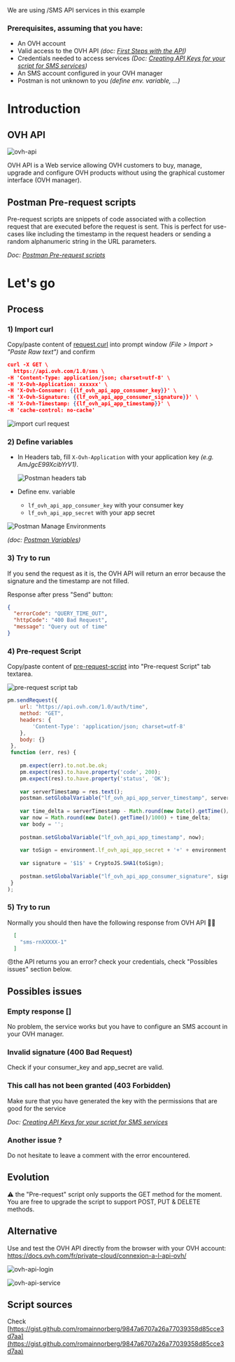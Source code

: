 



We are using /SMS API services in this example

### Prerequisites, assuming that you have:

- An OVH account
- Valid access to the OVH API _(doc: [First Steps with the API](https://docs.ovh.com/gb/en/customer/first-steps-with-ovh-api/))_
- Credentials needed to access services _(Doc: [Creating API Keys for your script for SMS services](https://api.ovh.com/createToken/index.cgi?GET=/sms&GET=/sms/%2a&PUT=/sms/%2a&DELETE=/sms/%2a&POST=/sms/%2a))_ 
- An SMS account configured in your OVH manager
- Postman is not unknown to you _(define env. variable, ...)_

# Introduction

## OVH API

![ovh-api](https://api.ovh.com/images/ovh-under-construction.png)

OVH API is a Web service allowing OVH customers to buy, manage, upgrade and configure OVH products without using the graphical customer interface (OVH manager).

## Postman Pre-request scripts

Pre-request scripts are snippets of code associated with a collection request that are executed before the request is sent. This is perfect for use-cases like including the timestamp in the request headers or sending a random alphanumeric string in the URL parameters.

_Doc: [Postman Pre-request scripts](https://www.getpostman.com/docs/v6/postman/scripts/pre_request_scripts)_

# Let's go

## Process

### 1) Import curl

Copy/paste content of [request.curl](https://gist.github.com/romainnorberg/9847a6707a26a77039358d85cce3d7aa#file-request-curl) into prompt window _(File > Import > "Paste Raw text")_ and confirm

```json
curl -X GET \
  https://api.ovh.com/1.0/sms \
-H 'Content-Type: application/json; charset=utf-8' \
-H 'X-Ovh-Application: xxxxxx' \
-H 'X-Ovh-Consumer: {{lf_ovh_api_app_consumer_key}}' \
-H 'X-Ovh-Signature: {{lf_ovh_api_app_consumer_signature}}' \
-H 'X-Ovh-Timestamp: {{lf_ovh_api_app_timestamp}}' \
-H 'cache-control: no-cache'
```

![import curl request](https://thepracticaldev.s3.amazonaws.com/i/dlkneheob182kwalioaa.png)

### 2) Define variables

- In Headers tab, fill `X-Ovh-Application` with your application key _(e.g. AmJgcE99XcibYrV1)_.

  ![Postman headers tab](https://thepracticaldev.s3.amazonaws.com/i/t82pp1x2ooq1yyaolqt8.png)

- Define env. variable
  - `lf_ovh_api_app_consumer_key` with your consumer key
  - `lf_ovh_api_app_secret` with your app secret

![Postman Manage Environments](https://thepracticaldev.s3.amazonaws.com/i/n600ryjw1zruxnkak3en.png)

_(doc: [Postman Variables](https://www.getpostman.com/docs/v6/postman/environments_and_globals/variables))_

### 3) Try to run

  If you send the request as it is, the OVH API will return an error because the signature and the timestamp are not filled.

Response after press "Send" button:

  ```json
  {
    "errorCode": "QUERY_TIME_OUT",
    "httpCode": "400 Bad Request",
    "message": "Query out of time"
  }
  ```

### 4) Pre-request Script

Copy/paste content of [pre-request-script](https://gist.github.com/romainnorberg/9847a6707a26a77039358d85cce3d7aa#file-pre-request-script) into "Pre-request Script" tab textarea.

![pre-request script tab](https://thepracticaldev.s3.amazonaws.com/i/xvyl6sf6qboq6gy9xpfy.png)

```javascript
pm.sendRequest({
    url: "https://api.ovh.com/1.0/auth/time",
    method: "GET",
    headers: {
        'Content-Type': 'application/json; charset=utf-8'
    },
    body: {}
 },
 function (err, res) {
     
    pm.expect(err).to.not.be.ok;
    pm.expect(res).to.have.property('code', 200);
    pm.expect(res).to.have.property('status', 'OK');
    
    var serverTimestamp = res.text();
    postman.setGlobalVariable("lf_ovh_api_app_server_timestamp", serverTimestamp);
    
    var time_delta = serverTimestamp - Math.round(new Date().getTime()/1000);
    var now = Math.round(new Date().getTime()/1000) + time_delta;
    var body = '';
    
    postman.setGlobalVariable("lf_ovh_api_app_timestamp", now);
    
    var toSign = environment.lf_ovh_api_app_secret + '+' + environment.lf_ovh_api_app_consumer_key + '+' + pm.request.method + '+' + pm.request.url.toString() + '+' + body + '+' + now;
    
    var signature = '$1$' + CryptoJS.SHA1(toSign);
    
    postman.setGlobalVariable("lf_ovh_api_app_consumer_signature", signature);
 }
);
```

### 5) Try to run

Normally you should then have the following response from OVH API 🎉🎉

```json
  [
    "sms-rnXXXXX-1"
  ]
```

😠the API returns you an error? check your credentials, check "Possibles issues" section below.

## Possibles issues

### Empty response []

No problem, the service works but you have to configure an SMS account in your OVH manager.

### Invalid signature (400 Bad Request)

Check if your consumer_key and app_secret are valid.

### This call has not been granted (403 Forbidden)

Make sure that you have generated the key with the permissions that are good for the service

_Doc: [Creating API Keys for your script for SMS services](https://api.ovh.com/createToken/index.cgi?GET=/sms&GET=/sms/%2a&PUT=/sms/%2a&DELETE=/sms/%2a&POST=/sms/%2a)_

### Another issue ?

Do not hesitate to leave a comment with the error encountered.

## Evolution

⚠️ the "Pre-request" script only supports the GET method for the moment. You are free to upgrade the script to support POST, PUT & DELETE methods.

## Alternative

Use and test the OVH API directly from the browser with your OVH account: https://docs.ovh.com/fr/private-cloud/connexion-a-l-api-ovh/

![ovh-api-login](https://docs.ovh.com/fr/private-cloud/connexion-a-l-api-ovh/images/connection_api_log.jpg)

![ovh-api-service](https://docs.ovh.com/fr/private-cloud/connexion-a-l-api-ovh/images/api.jpg)

## Script sources

Check [https://gist.github.com/romainnorberg/9847a6707a26a77039358d85cce3d7aa](https://gist.github.com/romainnorberg/9847a6707a26a77039358d85cce3d7aa)
